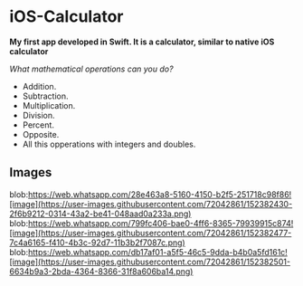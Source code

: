 # iOS-Calculator

**My first app developed in Swift. It is a calculator, similar to native iOS calculator**

*What mathematical operations can you do?*

- Addition.
- Subtraction.
- Multiplication.
- Division.
- Percent.
- Opposite.
- All this opperations with integers and doubles.


## Images

blob:https://web.whatsapp.com/28e463a8-5160-4150-b2f5-251718c98f86![image](https://user-images.githubusercontent.com/72042861/152382430-2f6b9212-0314-43a2-be41-048aad0a233a.png)
blob:https://web.whatsapp.com/799fc406-bae0-4ff6-8365-79939915c874![image](https://user-images.githubusercontent.com/72042861/152382477-7c4a6165-f410-4b3c-92d7-11b3b2f7087c.png)
blob:https://web.whatsapp.com/db17af01-a5f5-46c5-9dda-b4b0a5fd161c![image](https://user-images.githubusercontent.com/72042861/152382501-6634b9a3-2bda-4364-8366-31f8a606ba14.png)

